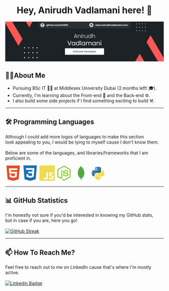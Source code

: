 <h1 align="center">Hey, Anirudh Vadlamani here! 👋</h1>
<img src="Banner.png"> <br>
  
## 👨‍💻About Me
- Pursuing BSc IT 🧑‍🎓 at Middlesex University Dubai (2 months left! 🎓).
- Currently, I'm learning about the Front-end 🎨 and the Back-end ⚙️.
- I also build some side projects if I find something exciting to build ⚒️.
<hr>

## 🛠️ Programming Languages
Although I could add more logos of languages to make this section <br>
look appealing to you, I would be lying to myself cause I don't know them. 
<br><br>
Below are some of the languages, and libraries/frameworks that I am proficient in.
<div>
    <img src="https://github.com/devicons/devicon/blob/master/icons/html5/html5-plain.svg" alt="Logo of HTML5" width="50">
    <img src="https://github.com/devicons/devicon/blob/master/icons/css3/css3-plain.svg" alt="Logo of CSS3" width="50">
    <img src="https://github.com/devicons/devicon/blob/master/icons/javascript/javascript-plain.svg" alt="Logo of JavaScript" width="50">
    <img src="https://github.com/devicons/devicon/blob/master/icons/nodejs/nodejs-plain.svg" alt="Logo of NodeJS" width="50">
    <img src="https://github.com/devicons/devicon/blob/master/icons/mongodb/mongodb-plain.svg" alt="Logo of MongoDB" width="50">
    <img src="https://github.com/devicons/devicon/blob/master/icons/python/python-original.svg" alt="Logo of Python" width="50">
</div>
<hr>

## 📊 GitHub Statistics
I'm honestly not sure if you'd be interested in knowing my GitHub stats, <br>
but in case if you are, here you go! <br><br>
[![GitHub Streak](http://github-readme-streak-stats.herokuapp.com?user=AV2001&theme=dark&background=000000)](https://git.io/streak-stats)
<hr>

## 📫 How To Reach Me?
Feel free to reach out to me on LinkedIn cause that's where I'm mostly active.
<br><br>
[![Linkedin Badge](https://img.shields.io/badge/LinkedIn-0077B5?style=for-the-badge&logo=linkedin&logoColor=white)](https://www.linkedin.com/in/anirudh-vadlamani/)

